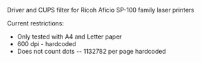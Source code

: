 Driver and CUPS filter for Ricoh Aficio SP-100 family laser printers

Current restrictions:
 - Only tested with A4 and Letter paper
 - 600 dpi - hardcoded
 - Does not count dots -- 1132782 per page hardcoded
